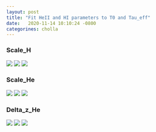 ```yaml
---
layout: post
title: "Fit HeII and HI parameters to T0 and Tau_eff"
date:   2020-11-14 10:10:24 -0800
categorines: cholla
---
```



### Scale_H

<img src="{{ site.url }}assets/images/fig_composite_scale_H_grid.png">

<img src="{{ site.url }}assets/images/scale_H_composite.png">

<img src="{{ site.url }}assets/images/fig_composite_scale_H_sampling.png">






### Scale_He

<img src="{{ site.url }}assets/images/fig_composite_scale_He_grid.png">

<img src="{{ site.url }}assets/images/scale_He_composite.png">

<img src="{{ site.url }}assets/images/fig_composite_scale_He_sampling.png">







### Delta_z_He

<img src="{{ site.url }}assets/images/fig_composite_deltaZ_He_grid.png">

<img src="{{ site.url }}assets/images/deltaZ_He_composite.png">

<img src="{{ site.url }}assets/images/fig_composite_deltaZ_He_sampling.png">
